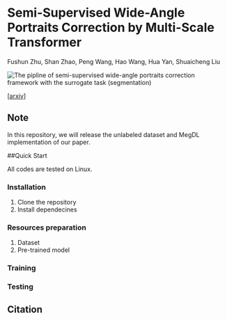 # Semi-Supervised Wide-Angle Portraits Correction by Multi-Scale Transformer
Fushun Zhu, Shan Zhao, Peng Wang, Hao Wang, Hua Yan, Shuaicheng Liu 

![The pipline of semi-supervised wide-angle portraits correction framework with the surrogate task (segmentation)]()

[[arxiv](https://arxiv.org/abs/2109.08024)]

## Note
In this repository, we will release the unlabeled dataset and MegDL implementation of our paper.

##Quick Start

All codes are tested on Linux.

### Installation

1. Clone the repository
2. Install dependecines

### Resources preparation

1. Dataset
2. Pre-trained model

### Training

### Testing

## Citation
